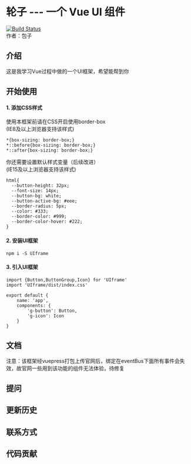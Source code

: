 # 轮子 --- 一个 Vue UI 组件
[![Build Status](https://travis-ci.org/Yuxiangbaozi/UIframe.svg?branch=master)](https://travis-ci.org/Yuxiangbaozi/UIframe)<br>
作者：包子

## 介绍
这是我学习Vue过程中做的一个UI框架，希望能帮到你
## 开始使用
#### 1. 添加CSS样式<br>
使用本框架前请在CSS开启使用border-box<br>
(IE8及以上浏览器支持该样式)
```
*{box-sizing: border-box;}
*::before{box-sizing: border-box;}
*::after{box-sizing: border-box;}
```
你还需要设置默认样式变量（后续改进）<br>
(IE15及以上浏览器支持该样式)
```
html{
  --button-height: 32px;
  --font-size: 14px;
  --button-bg: white;
  --button-active-bg: #eee;
  --border-radius: 5px;
  --color: #333;
  --border-color: #999;
  --border-color-hover: #222;
}
```
#### 2. 安装UI框架<br>
```
npm i -S UIframe
```
#### 3. 引入UI框架
```
import {Button,ButtonGroup,Icon} for 'UIframe'
import 'UIframe/dist/index.css'

export default {
    name: 'app',
    components: {
        'g-button': Button,
        'g-icon': Icon
    }
}
```
## 文档
  注意：该框架经vuepress打包上传官网后，绑定在eventBus下面所有事件会失效，故官网一些用到该功能的组件无法体验，待修复
## 提问

## 更新历史

## 联系方式

## 代码贡献